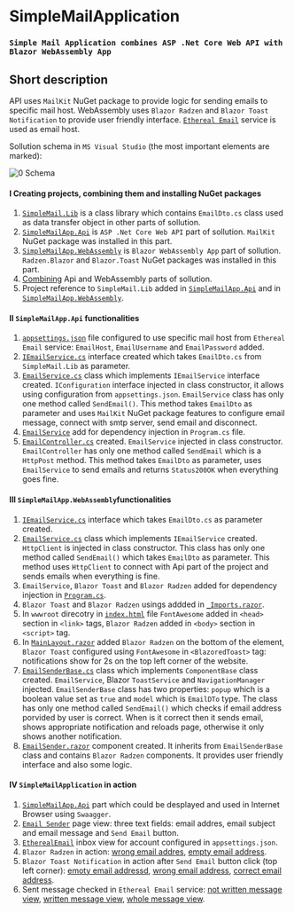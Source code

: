 # SimpleMailApplication
### `Simple Mail Application combines ASP .Net Core Web API with Blazor WebAssembly App`
## Short description
API uses `MailKit` NuGet package to provide logic for sending emails to specific mail host. 
WebAssembly uses `Blazor Radzen` and `Blazor Toast Notification` to provide user friendly interface.
[`Ethereal Email`](https://ethereal.email/) service is used as email host.

Sollution schema in `MS Visual Studio` (the most important elements are marked):

![0 Schema](https://github.com/jpurgat95/SimpleMailApplication/assets/94840984/06bf734a-6c09-4263-bc1a-1be954fb65b7)

#### I Creating projects, combining them and installing NuGet packages
1) [`SimpleMail.Lib`](https://github.com/jpurgat95/SimpleMailApplication/assets/94840984/a60ae285-2c9b-4c3f-a9f1-284eabdb9cfa) is a class library which contains `EmailDto.cs` class used as data transfer object in other parts of sollution.
2) [`SimpleMailApp.Api`](https://github.com/jpurgat95/SimpleMailApplication/assets/94840984/64adc087-4437-4375-91f2-107d4be45a5f) is `ASP .Net Core Web API` part of sollution. `MailKit` NuGet package was installed in this part.
3) [`SimpleMailApp.WebAssembly`](https://github.com/jpurgat95/SimpleMailApplication/assets/94840984/38dfb658-8bb3-4fa2-9721-5fb0ce899fb2) is `Blazor WebAssembly App` part of sollution. `Radzen.Blazor` and `Blazor.Toast` NuGet packages was installed in this part.
4) [Combining](https://github.com/jpurgat95/SimpleMailApplication/assets/94840984/1c294229-df6e-4dab-9780-b343f5be8afd) Api and WebAssembly parts of sollution.
5) Project reference to `SimpleMail.Lib` added in [`SimpleMailApp.Api`](https://github.com/jpurgat95/SimpleMailApplication/assets/94840984/eb7923c3-7728-4fbe-8aa5-d7c6a8aeab9b) and in [`SimpleMailApp.WebAssembly`](https://github.com/jpurgat95/SimpleMailApplication/assets/94840984/5a9d7e44-b28d-4e7f-aec7-c0484096c3f3).
#### II `SimpleMailApp.Api` functionalities
1) [`appsettings.json`](https://github.com/jpurgat95/SimpleMailApplication/assets/94840984/e93272c4-517c-4538-96c1-603d604f4e1d) file configured to use specific mail host from `Ethereal Email` service: `EmailHost`, `EmailUsername` and `EmailPassword` added.
2) [`IEmailService.cs`](https://github.com/jpurgat95/SimpleMailApplication/assets/94840984/cb4e9f76-b519-4cc2-bb20-9e6e0b6881b3) interface created which takes `EmailDto.cs` from `SimpleMail.Lib` as parameter.
3) [`EmailService.cs`](https://github.com/jpurgat95/SimpleMailApplication/assets/94840984/4b19c788-e640-49ca-9aeb-8609aabceaec) class which implements `IEmailService` interface created. `IConfiguration` interface injected in class constructor, it allows using configuration from `appsettings.json`. `EmailService` class has only one method called `SendEmail()`. This method takes `EmailDto` as parameter and uses `MailKit` NuGet package features to configure email message, connect with smtp server, send email and disconnect.
4) [`EmailService`](https://github.com/jpurgat95/SimpleMailApplication/assets/94840984/1030bb8a-7b0f-451c-b144-68de676c5b1f) add for dependency injection in `Program.cs` file.
5) [`EmailController.cs`](https://github.com/jpurgat95/SimpleMailApplication/assets/94840984/2efd75f7-1cc6-48bd-99c3-193e8c43ca73) created. `EmailService` injected in class constructor. `EmailController` has only one method called `SendEmail` which is a `HttpPost` method. This method takes `EmailDto` as parameter, uses `EmailService` to send emails and returns `Status200OK` when everything goes fine.
#### III `SimpleMailApp.WebAssembly`functionalities
1) [`IEmailService.cs`](https://github.com/jpurgat95/SimpleMailApplication/assets/94840984/ed2258d4-72e5-414d-873a-48e24a94385f) interface which takes `EmailDto.cs` as parameter created.
2) [`EmailService.cs`](https://github.com/jpurgat95/SimpleMailApplication/assets/94840984/3ecb6171-1009-4557-8714-ff9e6d5db200) class which implements `IEmailService` created. `HttpClient` is injected in class constructor. This class has only one method called `SendEmail()` which takes `EmailDto` as parameter. This method uses `HttpClient` to connect with Api part of the project and sends emails when everything is fine.
3) `EmailService`, `Blazor Toast` and `Blazor Radzen` added for dependency injection in [`Program.cs`](https://github.com/jpurgat95/SimpleMailApplication/assets/94840984/47ec152b-2f42-4188-9441-cc59f64b6265).
4) `Blazor Toast` and `Blazor Radzen` usings addded in [`_Imports.razor`](https://github.com/jpurgat95/SimpleMailApplication/assets/94840984/bd108632-6554-40e6-a280-e98a8ca26429).
5) In `wwwroot` direcotry in [`index.html`](https://github.com/jpurgat95/SimpleMailApplication/assets/94840984/b6a967fc-fefc-4efe-8033-53681ccefc67) file `FontAwesome` added in `<head>` section in `<link>` tags, `Blazor Radzen` added in `<body>` section in `<script>` tag.
6) In [`MainLayout.razor`](https://github.com/jpurgat95/SimpleMailApplication/assets/94840984/89bc5649-261f-4417-8dcd-70ebfac9d5e4) added `Blazor Radzen` on the bottom of the element, `Blazor Toast` configured using `FontAwesome` in `<BlazoredToast>` tag: notifications show for 2s on the top left corner of the website.
7) [`EmailSenderBase.cs`](https://github.com/jpurgat95/SimpleMailApplication/assets/94840984/cd43c470-3865-4174-a4d5-418c65b7f1af) class which implements `ComponentBase` class created. `EmailService`, Blazor `ToastService` and `NavigationManager` injected. `EmailSenderBase` class has two properties: `popup` which is a boolean value set as `true` and `model` which is `EmailDTo` type. The class has only one method called `SendEmail()` which checks if email address porvided by user is correct. When is it correct then it sends email, shows appropriate notification and reloads page, otherwise it only shows another notification.
8) [`EmailSender.razor`](https://github.com/jpurgat95/SimpleMailApplication/assets/94840984/a123c141-c1c3-4d37-ba8c-0f9ebaf09a0b) component created. It inherits from `EmailSenderBase` class and contains `Blazor Radzen` components. It provides user friendly interface and also some logic.
#### IV `SimpleMailApplication` in action
1) [`SimpleMailApp.Api`](https://github.com/jpurgat95/SimpleMailApplication/assets/94840984/042f7ae4-41f2-4dd2-86c5-f0181bbd2d5c) part which could be desplayed and used in Internet Browser using `Swaagger`.
2) [`Email Sender`](https://github.com/jpurgat95/SimpleMailApplication/assets/94840984/7e80be35-5001-4f4f-bd0b-c299ac30cdf9) page view: three text fields: email addres, email subject and email message and `Send Email` button.
3) [`EtherealEmail`](https://github.com/jpurgat95/SimpleMailApplication/assets/94840984/e6b6e63f-6094-411d-a96b-18398950fa33) inbox view for account configured in `appsettings.json`.
4) `Blazor Radzen` in action: [wrong email addres](https://github.com/jpurgat95/SimpleMailApplication/assets/94840984/94339253-8d6d-4769-9e51-5d83722d743f), 
[empty email address](https://github.com/jpurgat95/SimpleMailApplication/assets/94840984/de1daa36-ddea-42f1-b1ac-d21a9d1037c7).
5) `Blazor Toast Notification` in action after `Send Email` button click (top left corner): [emoty email addressd](https://github.com/jpurgat95/SimpleMailApplication/assets/94840984/559dc39d-2111-43a0-9755-67beb7f3ca18), [wrong email address](https://github.com/jpurgat95/SimpleMailApplication/assets/94840984/d3564665-e80b-4294-b634-3a99caa6a980), [correct email address](https://github.com/jpurgat95/SimpleMailApplication/assets/94840984/b1d279aa-643c-4f8c-805c-31917b4903c1).
6) Sent message checked in `Ethereal Email` service: [not written message view](https://github.com/jpurgat95/SimpleMailApplication/assets/94840984/950f9034-56a3-412d-8c45-b842acb71f91), [written message view](https://github.com/jpurgat95/SimpleMailApplication/assets/94840984/56d92b6b-76f4-4b17-9302-210edea04bad), 
[whole message view](https://github.com/jpurgat95/SimpleMailApplication/assets/94840984/4286188d-3826-4182-95b8-af0417f82b6a).
